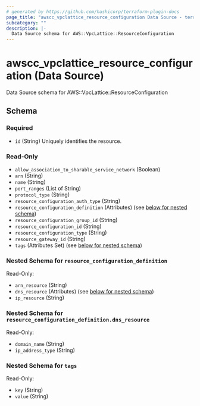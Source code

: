 ```yaml
---
# generated by https://github.com/hashicorp/terraform-plugin-docs
page_title: "awscc_vpclattice_resource_configuration Data Source - terraform-provider-awscc"
subcategory: ""
description: |-
  Data Source schema for AWS::VpcLattice::ResourceConfiguration
---
```


# awscc_vpclattice_resource_configuration (Data Source)

Data Source schema for AWS::VpcLattice::ResourceConfiguration



<!-- schema generated by tfplugindocs -->
## Schema

### Required

- `id` (String) Uniquely identifies the resource.

### Read-Only

- `allow_association_to_sharable_service_network` (Boolean)
- `arn` (String)
- `name` (String)
- `port_ranges` (List of String)
- `protocol_type` (String)
- `resource_configuration_auth_type` (String)
- `resource_configuration_definition` (Attributes) (see [below for nested schema](#nestedatt--resource_configuration_definition))
- `resource_configuration_group_id` (String)
- `resource_configuration_id` (String)
- `resource_configuration_type` (String)
- `resource_gateway_id` (String)
- `tags` (Attributes Set) (see [below for nested schema](#nestedatt--tags))

<a id="nestedatt--resource_configuration_definition"></a>
### Nested Schema for `resource_configuration_definition`

Read-Only:

- `arn_resource` (String)
- `dns_resource` (Attributes) (see [below for nested schema](#nestedatt--resource_configuration_definition--dns_resource))
- `ip_resource` (String)

<a id="nestedatt--resource_configuration_definition--dns_resource"></a>
### Nested Schema for `resource_configuration_definition.dns_resource`

Read-Only:

- `domain_name` (String)
- `ip_address_type` (String)



<a id="nestedatt--tags"></a>
### Nested Schema for `tags`

Read-Only:

- `key` (String)
- `value` (String)
